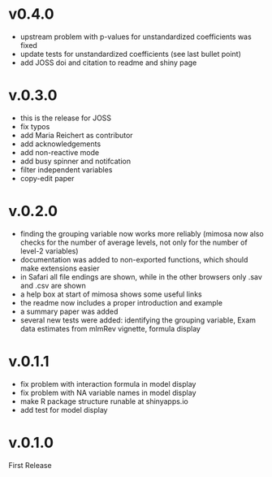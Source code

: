 #

# v0.4.0

- upstream problem with p-values for unstandardized coefficients was fixed
- update tests for unstandardized coefficients (see last bullet point)
- add JOSS doi and citation to readme and shiny page

# v.0.3.0
- this is the release for JOSS
- fix typos
- add Maria Reichert as contributor
- add acknowledgements
- add non-reactive mode
- add busy spinner and notifcation
- filter independent variables
- copy-edit paper

# v.0.2.0

- finding the grouping variable now works more reliably (mimosa now also checks for the number of average levels, not only for the number of level-2 variables)
- documentation was added to non-exported functions, which should make extensions easier
- in Safari all file endings are shown, while in the other browsers only .sav and .csv are shown
- a help box at start of mimosa shows some useful links
- the readme now includes a proper introduction and example
- a summary paper was added
- several new tests were added: identifying the grouping variable, Exam data estimates from mlmRev vignette, formula display

# v.0.1.1

- fix problem with interaction formula in model display
- fix problem with NA variable names in model display
- make R package structure runable at shinyapps.io
- add test for model display

# v.0.1.0

First Release